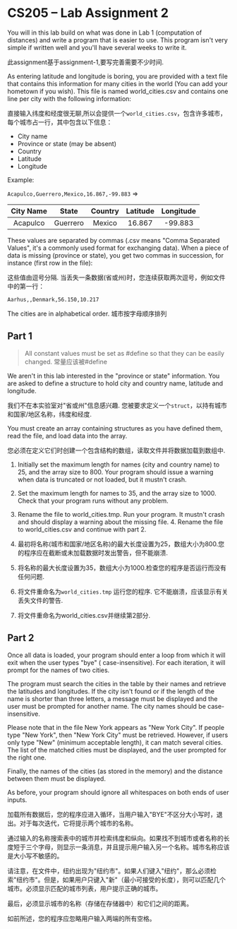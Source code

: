 <!--
 * @Github: https://github.com/Certseeds
 * @Organization: SUSTech
 * @Author: nanoseeds
 * @Date: 2020-06-07 09:55:44
 * @LastEditors: nanoseeds
 * @LastEditTime: 2021-06-21 20:23:44
 * @License: CC-BY-NC-SA_V4_0 or any later version
 -->

# CS205 – Lab Assignment 2

You will in this lab build on what was done in Lab 1 (computation of distances) and write a program that is easier to
use. This program isn't very simple if written well and you'll have several weeks to write it.

此assignment基于assignment-1,要写完善需要不少时间.

As entering latitude and longitude is boring, you are provided with a text file that contains this information for many
cities in the world (You can add your hometown if you wish). This file is named world_cities.csv and contains one line
per city with the following information:

直接输入纬度和经度很无聊,所以会提供一个`world_cities.csv`，包含许多城市，每个城市占一行，其中包含以下信息：

+ City name
+ Province or state (may be absent)
+ Country
+ Latitude
+ Longitude

Example:

`Acapulco,Guerrero,Mexico,16.867,-99.883` =>

| City Name |  State   | Country | Latitude | Longitude |
| :-------: | :------: | :-----: | :------: | :-------: |
| Acapulco  | Guerrero | Mexico  |  16.867  |  -99.883  |

These values are separated by commas (.csv means "Comma Separated Values", it's a commonly used format for exchanging
data). When a piece of data is missing (province or state), you get two commas in succession, for instance (first row in
the file):

这些值由逗号分隔. 当丢失一条数据(省或州)时，您连续获取两次逗号，例如文件中的第一行：

`Aarhus,,Denmark,56.150,10.217`

The cities are in alphabetical order. 城市按字母顺序排列

## Part 1

> All constant values must be set as #define so that they can be easily changed.
> 常量应该被#define

We aren't in this lab interested in the "province or state" information. You are asked to define a structure to hold
city and country name, latitude and longitude.

我们不在本实验室对"省或州"信息感兴趣. 您被要求定义一个`struct`，以持有城市和国家/地区名称，纬度和经度.

You must create an array containing structures as you have defined them, read the file, and load data into the array.

您必须在定义它们时创建一个包含结构的数组，读取文件并将数据加载到数组中.

1. Initially set the maximum length for names (city and country name) to 25, and the array size to 800. Your program
   should issue a warning when data is truncated or not loaded, but it mustn't crash.

2. Set the maximum length for names to 35, and the array size to 1000. Check that your program runs without any problem.

3. Rename the file to world_cities.tmp. Run your program. It mustn't crash and should display a warning about the
   missing file. 4. Rename the file to world_cities.csv and continue with part 2.

1. 最初将名称(城市和国家/地区名称)的最大长度设置为25，数组大小为800.您的程序应在截断或未加载数据时发出警告，但不能崩溃.

2. 将名称的最大长度设置为35，数组大小为1000.检查您的程序是否运行而没有任何问题.

3. 将文件重命名为`world_cities.tmp` 运行您的程序. 它不能崩溃，应该显示有关丢失文件的警告.

4. 将文件重命名为world_cities.csv并继续第2部分.

## Part 2

Once all data is loaded, your program should enter a loop from which it will exit when the user types "bye" (
case-insensitive). For each iteration, it will prompt for the names of two cities.

The program must search the cities in the table by their names and retrieve the latitudes and longitudes. If the city
isn't found or if the length of the name is shorter than three letters, a message must be displayed and the user must be
prompted for another name. The city names should be case-insensitive.

Please note that in the file New York appears as "New York City". If people type "New York", then "New York City" must
be retrieved. However, if users only type "New" (minimum acceptable length), it can match several cities. The list of
the matched cities must be displayed, and the user prompted for the right one.

Finally, the names of the cities (as stored in the memory) and the distance between them must be displayed.

As before, your program should ignore all whitespaces on both ends of user inputs.

加载所有数据后，您的程序应进入循环，当用户输入"BYE"不区分大小写时，退出。对于每次迭代，它将提示两个城市的名称。

通过输入的名称搜索表中的城市并检索纬度和纵向。如果找不到城市或者名称的长度短于三个字母，则显示一条消息，并且提示用户输入另一个名称。城市名称应该是大小写不敏感的。

请注意，在文件中，纽约出现为"纽约市"。如果人们键入"纽约"，那么必须检索"纽约市"。但是，如果用户只键入"新"（最小可接受的长度），则可以匹配几个城市。必须显示匹配的城市列表，用户提示正确的城市。

最后，必须显示城市的名称（存储在存储器中）和它们之间的距离。

如前所述，您的程序应忽略用户输入两端的所有空格。